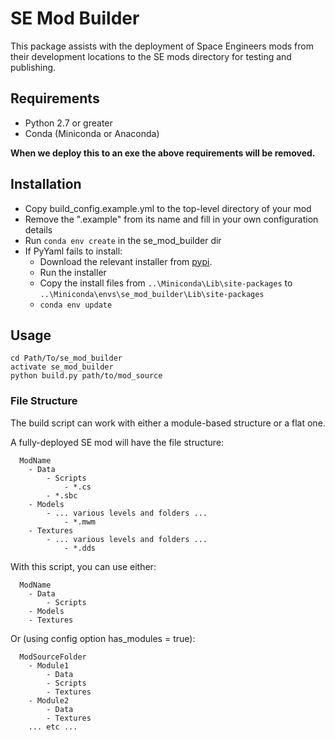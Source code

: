 # SE Mod Builder
This package assists with the deployment of Space Engineers mods from their
development locations to the SE mods directory for testing and
publishing.

## Requirements
* Python 2.7 or greater
* Conda (Miniconda or Anaconda)

**When we deploy this to an exe the above requirements will be removed.**

## Installation
* Copy build_config.example.yml to the top-level directory of your mod
* Remove the ".example" from its name and fill in your own configuration details
* Run `conda env create` in the se_mod_builder dir
* If PyYaml fails to install:
  * Download the relevant installer from [pypi](https://pypi.python.org/pypi/PyYAML).
  * Run the installer
  * Copy the install files from `..\Miniconda\Lib\site-packages` to `..\Miniconda\envs\se_mod_builder\Lib\site-packages`
  * `conda env update`

## Usage
```
cd Path/To/se_mod_builder
activate se_mod_builder
python build.py path/to/mod_source
```

### File Structure
The build script can work with either a module-based structure or a flat one.

A fully-deployed SE mod will have the file structure:

```
  ModName
    - Data
        - Scripts
            - *.cs
        - *.sbc
    - Models
        - ... various levels and folders ...
            - *.mwm
    - Textures
        - ... various levels and folders ...
            - *.dds
```

With this script, you can use either:

```
  ModName
    - Data
        - Scripts
    - Models
    - Textures
```

Or (using config option has_modules = true):

```
  ModSourceFolder
    - Module1
        - Data
        - Scripts
        - Textures
    - Module2
        - Data
        - Textures
    ... etc ...
```


